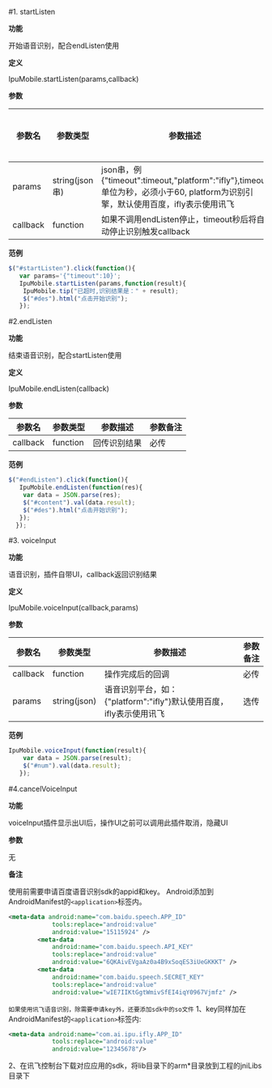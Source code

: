 #1. startListen

**功能**

开始语音识别，配合endListen使用

**定义**

IpuMobile.startListen(params,callback)

**参数**

|参数名|参数类型|参数描述|参数备注|
|--------|-----------|-----------|----------|
|params|string(json串)|json串，例{"timeout":timeout,"platform":"ifly"},timeout单位为秒，必须小于60, platform为识别引擎，默认使用百度，ifly表示使用讯飞|选传|
|callback|function|如果不调用endListen停止，timeout秒后将自动停止识别触发callback|选传|

**范例**

```javascript
$("#startListen").click(function(){
   var params='{"timeout":10}';   
   IpuMobile.startListen(params,function(result){
    IpuMobile.tip("已超时,识别结果是：" + result);
    $("#des").html("点击开始识别");
   });
```
#2.endListen

**功能**

结束语音识别，配合startListen使用

**定义**

IpuMobile.endListen(callback)

**参数**

|参数名|参数类型|参数描述|参数备注|
|--------|-----------|-----------|----------|
|callback|function|回传识别结果|必传|

**范例**

```javascript
$("#endListen").click(function(){
   IpuMobile.endListen(function(res){
    var data = JSON.parse(res);
    $("#content").val(data.result);
    $("#des").html("点击开始识别");
   });
  });
```
#3. voiceInput

**功能**

语音识别，插件自带UI，callback返回识别结果

**定义**

IpuMobile.voiceInput(callback,params)

**参数**

|参数名|参数类型|参数描述|参数备注|
|--------|-----------|-----------|----------|
|callback|function|操作完成后的回调|必传|
|params|string(json)|语音识别平台，如：{"platform":"ifly"}默认使用百度，ifly表示使用讯飞|选传|

**范例**

```javascript
IpuMobile.voiceInput(function(result){
    var data = JSON.parse(result);
    $("#num").val(data.result);
   });
```
#4.cancelVoiceInput

**功能**

voiceInput插件显示出UI后，操作UI之前可以调用此插件取消，隐藏UI

**参数**

无

**备注**

使用前需要申请百度语音识别sdk的appid和key。
Android添加到AndroidManifest的`<application>`标签内。
```xml
<meta-data android:name="com.baidu.speech.APP_ID"
            tools:replace="android:value"
            android:value="15115924" />
        <meta-data
            android:name="com.baidu.speech.API_KEY"
            tools:replace="android:value"
            android:value="6QKAivEVgaAz0a4B9xSoqES3iUeGKKKT" />
        <meta-data
            android:name="com.baidu.speech.SECRET_KEY"
            tools:replace="android:value"
            android:value="wIE7IIKtGgtWmivSfEI4iqY0967Vjmfz" />
```

`如果使用讯飞语音识别，除需要申请key外，还要添加sdk中的so文件`
1、key同样加在AndroidManifest的`<application>`标签内:
```xml
<meta-data android:name="com.ai.ipu.ifly.APP_ID"
            tools:replace="android:value"
            android:value="12345678"/>
```
2、在讯飞控制台下载对应应用的sdk，将lib目录下的arm*目录放到工程的jniLibs目录下

